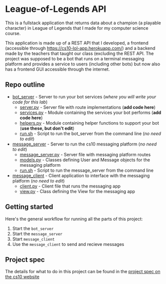# League-of-Legends API
This is a fullstack application that returns data about a champion (a playable character) in League of Legends that I made for my computer science course.

This application is made up of a REST API that I developed, a frontend (accessible through https://cs10-lol-app.herokuapp.com/) and a backend made by the teachers that taught our class (excluding the REST API.
The project was supposed to be a bot that runs on a terminal messaging platform and provides a service to users (including other bots) but now also has a frontend GUI accessible through the internet.

## Repo outline
* [bot_server](bot_server/) - Server to run your bot services (*where you will write your code for this lab*)
  * [server.py](bot_server/bot_server.py) - Server file with route implementations (**add code here**)
  * [services.py](bot_server/services.py) - Module containing the services your bot performs (**add code here**)
  * [helpers.py](bot_server/helpers.py) - Module containing helper functions to support your bot (**use these, but don't edit**)
  * [run.sh](bot_server/run.sh) - Script to run the bot_server from the command line (*no need to edit*)
* [message_server](message_server/) - Server to run the cs10 messaging platform (*no need to edit*)
  * [message_server.py](message_server/message_server.py) - Server file with messaging platform routes
  * [models.py](message_server/models.py) - Classes defining User and Message objects for the messaging platform
  * [run.sh](message_server/run.sh) - Script to run the message_server from the command line
* [message_client](message_client/) - Client application to interface with the messaging platform (*no need to edit*)
  * [client.py](message_client/client.py) - Client file that runs the messaging app
  * [view.py](message_client/view.py) - Class defining the View for the messaging app
  
## Getting started
Here's the general workflow for running all the parts of this project:
1. Start the `bot_server`
2. Start the `message_server`
3. Start `message_client`
4. Use the `message_client` to send and recieve messages

## Project spec
The details for what to do in this project can be found in the [project spec on the cs10 website](http://cs.fablearn.org/courses/cs10/unit00/project/)
